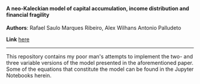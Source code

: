 #### A neo-Kaleckian model of capital accumulation, income distribution and financial fragility

**Authors**: Rafael Saulo Marques Ribeiro, Alex Wilhans Antonio Palludeto

**Link** [here](https://doi.org/10.1016/j.econ.2016.09.003)

***

This repository contains my poor man's attempts to implement the two- and three variable versions of the model presented in the aforementioned paper.
Some of the equations that constitute the model can be found in the Jupyter Notebooks herein.